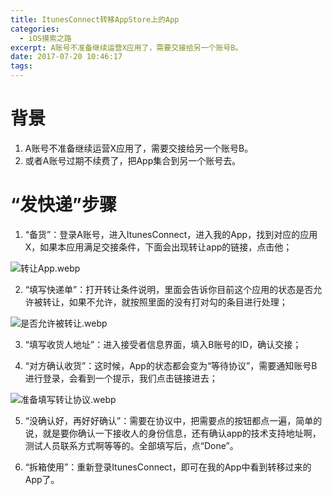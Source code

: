 ```yaml
---
title: ItunesConnect转移AppStore上的App
categories: 
  - iOS摸索之路
excerpt: A账号不准备继续运营X应用了，需要交接给另一个账号B。
date: 2017-07-20 10:46:17
tags: 
---
```


# 背景

1. A账号不准备继续运营X应用了，需要交接给另一个账号B。
2. 或者A账号过期不续费了，把App集合到另一个账号去。

# “发快递”步骤

1. “备货”：登录A账号，进入ItunesConnect，进入我的App，找到对应的应用X，如果本应用满足交接条件，下面会出现转让app的链接，点击他；

![转让App.webp](转让App.webp)

2. “填写快递单”：打开转让条件说明，里面会告诉你目前这个应用的状态是否允许被转让，如果不允许，就按照里面的没有打对勾的条目进行处理；

![是否允许被转让.webp](是否允许被转让.webp)

3. “填写收货人地址”：进入接受者信息界面，填入B账号的ID，确认交接；

4. “对方确认收货”：这时候，App的状态都会变为“等待协议”，需要通知账号B进行登录，会看到一个提示，我们点击链接进去；

![准备填写转让协议.webp](准备填写转让协议.webp)

5. “没确认好，再好好确认”：需要在协议中，把需要点的按钮都点一遍，简单的说，就是要你确认一下接收人的身份信息，还有确认app的技术支持地址啊，测试人员联系方式啊等等的。全部填写后，点“Done”。

6. “拆箱使用”：重新登录ItunesConnect，即可在我的App中看到转移过来的App了。
